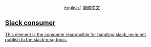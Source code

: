 <p align="center">
  <a href="./README.md"> English </a> | <a href="./README.zh-TW.md"> 繁體中文
</p>

## Slack consumer
This element is the consumer responsible for handling slack_recipient publish to the slack-msg topic.